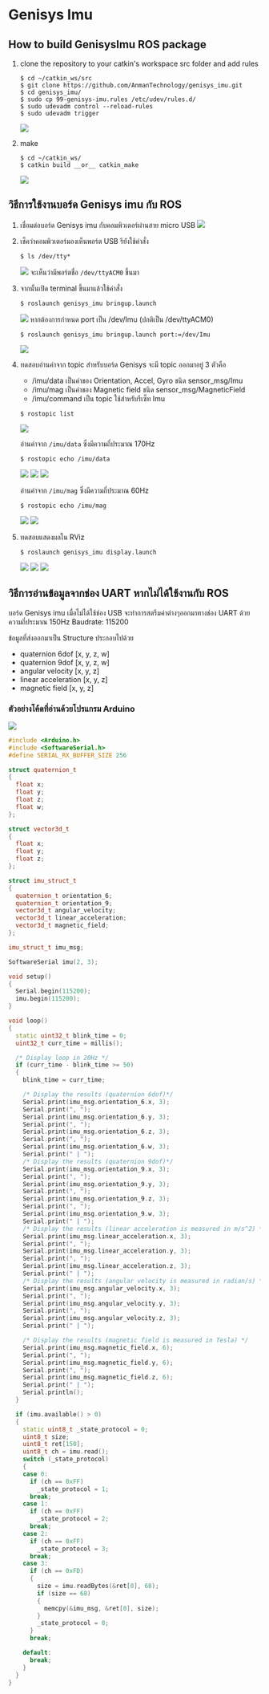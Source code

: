 # Genisys Imu


## How to build GenisysImu ROS package

1) clone the repository to your catkin's workspace src folder and add rules

    ```
    $ cd ~/catkin_ws/src
    $ git clone https://github.com/AnmanTechnology/genisys_imu.git
    $ cd genisys_imu/
    $ sudo cp 99-genisys-imu.rules /etc/udev/rules.d/
    $ sudo udevadm control --reload-rules
    $ sudo udevadm trigger
    ```
    ![](docs/buildpackage.png)

2) make

    ```
    $ cd ~/catkin_ws/
    $ catkin build __or__ catkin_make
    ```
    ![](docs/make_ws.png)

## วิธีการใช้งานบอร์ด Genisys imu กับ ROS

1) เชื่อมต่อบอร์ด Genisys imu กับคอมพิวเตอร์ผ่านสาย micro USB
    ![](docs/imu_usb_connected.jpg)

2) เช็คว่าคอมพิวเตอร์มองเห็นพอร์ต USB รึยังใช้คำสั่ง
    ```
    $ ls /dev/tty*
    ```
    ![](docs/ls_dev.png)
    จะเห็นว่ามีพอร์ตชื่อ `/dev/ttyACM0` ขึ้นมา

3) จากนั้นเปิด terminal ขึ้นมาแล้วใช้คำสั่ง
    ```
    $ roslaunch genisys_imu bringup.launch
    ```
    ![](docs/launch_genisys.png)
    หากต้องการกำหนด port เป็น /dev/Imu (ปกติเป็น /dev/ttyACM0)
    ```
    $ roslaunch genisys_imu bringup.launch port:=/dev/Imu
    ```
    ![](docs/launch_genisys_port.png)

4) ทดสอบอ่านค่าจาก topic
    สำหรับบอร์ด Genisys จะมี topic ออกมาอยู่ 3 ตัวคือ
    * /imu/data เป็นค่าของ Orientation, Accel, Gyro ชนิด sensor_msg/Imu
    * /imu/mag เป็นค่าของ Magnetic field ชนิด sensor_msg/MagneticField
    * /imu/command เป็น topic ใช้สำหรับรีเซ็ท Imu
    ```
    $ rostopic list
    ```
    ![](docs/topiclist.png)

    อ่านค่าจาก `/imu/data` ซึ่งมีความถี่ประมาณ 170Hz
    ```
    $ rostopic echo /imu/data
    ```
    ![](docs/echo_imudata.png)
    ![](docs/hz_imudata.png)
    ![](docs/echo_imu.gif)

    อ่านค่าจาก `/imu/mag` ซึ่งมีความถี่ประมาณ 60Hz
    ```
    $ rostopic echo /imu/mag
    ```
    ![](docs/echo_imumag.png)
    ![](docs/hz_imumag.png)

5) ทดสอบแสดงผลใน RViz
    ```
    $ roslaunch genisys_imu display.launch
    ```
    ![](docs/rviz_frame.png)
    ![](docs/rviz_box_frame.png)
    ![](docs/rviz_imu.gif)
## วิธีการอ่านข้อมูลจากช่อง UART หากไม่ได้ใช้งานกับ ROS

บอร์ด Genisys imu เมื่อไม่ได้ใช้ช่อง USB จะทำการสตรีมค่าต่างๆออกมาทางช่อง UART ด้วยความถี่ประมาณ 150Hz Baudrate: 115200

ข้อมูลที่ส่งออกมาเป็น Structure ประกอบไปด้วย

* quaternion 6dof [x, y, z, w]
* quaternion 9dof [x, y, z, w]
* angular velocity [x, y, z]
* linear acceleration [x, y, z]
* magnetic field [x, y, z]

### ตัวอย่างโค้ดที่อ่านด้วยโปรแกรม Arduino
![](docs/arduino_imu.gif)
```cpp
#include <Arduino.h>
#include <SoftwareSerial.h>
#define SERIAL_RX_BUFFER_SIZE 256

struct quaternion_t
{
  float x;
  float y;
  float z;
  float w;
};

struct vector3d_t
{
  float x;
  float y;
  float z;
};

struct imu_struct_t
{
  quaternion_t orientation_6;
  quaternion_t orientation_9;
  vector3d_t angular_velocity;
  vector3d_t linear_acceleration;
  vector3d_t magnetic_field;
};

imu_struct_t imu_msg;

SoftwareSerial imu(2, 3);

void setup()
{
  Serial.begin(115200);
  imu.begin(115200);
}

void loop()
{
  static uint32_t blink_time = 0;
  uint32_t curr_time = millis();

  /* Display loop in 20Hz */
  if (curr_time - blink_time >= 50)
  {
    blink_time = curr_time;

    /* Display the results (quaternion 6dof)*/
    Serial.print(imu_msg.orientation_6.x, 3);
    Serial.print(", ");
    Serial.print(imu_msg.orientation_6.y, 3);
    Serial.print(", ");
    Serial.print(imu_msg.orientation_6.z, 3);
    Serial.print(", ");
    Serial.print(imu_msg.orientation_6.w, 3);
    Serial.print(" | ");
    /* Display the results (quaternion 9dof)*/
    Serial.print(imu_msg.orientation_9.x, 3);
    Serial.print(", ");
    Serial.print(imu_msg.orientation_9.y, 3);
    Serial.print(", ");
    Serial.print(imu_msg.orientation_9.z, 3);
    Serial.print(", ");
    Serial.print(imu_msg.orientation_9.w, 3);
    Serial.print(" | ");
    /* Display the results (linear acceleration is measured in m/s^2) */
    Serial.print(imu_msg.linear_acceleration.x, 3);
    Serial.print(", ");
    Serial.print(imu_msg.linear_acceleration.y, 3);
    Serial.print(", ");
    Serial.print(imu_msg.linear_acceleration.z, 3);
    Serial.print(" | ");
    /* Display the results (angular velocity is measured in radian/s) */
    Serial.print(imu_msg.angular_velocity.x, 3);
    Serial.print(", ");
    Serial.print(imu_msg.angular_velocity.y, 3);
    Serial.print(", ");
    Serial.print(imu_msg.angular_velocity.z, 3);
    Serial.print(" | ");

    /* Display the results (magnetic field is measured in Tesla) */
    Serial.print(imu_msg.magnetic_field.x, 6);
    Serial.print(", ");
    Serial.print(imu_msg.magnetic_field.y, 6);
    Serial.print(", ");
    Serial.print(imu_msg.magnetic_field.z, 6);
    Serial.print(" | ");
    Serial.println();
  }

  if (imu.available() > 0)
  {
    static uint8_t _state_protocol = 0;
    uint8_t size;
    uint8_t ret[150];
    uint8_t ch = imu.read();
    switch (_state_protocol)
    {
    case 0:
      if (ch == 0xFF)
        _state_protocol = 1;
      break;
    case 1:
      if (ch == 0xFF)
        _state_protocol = 2;
      break;
    case 2:
      if (ch == 0xFF)
        _state_protocol = 3;
      break;
    case 3:
      if (ch == 0xFD)
      {
        size = imu.readBytes(&ret[0], 68);
        if (size == 68)
        {
          memcpy(&imu_msg, &ret[0], size);
        }
        _state_protocol = 0;
      }
      break;

    default:
      break;
    }
  }
}
```
